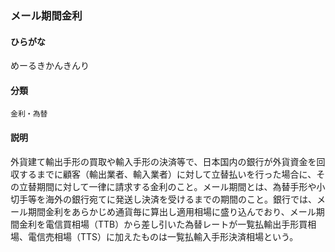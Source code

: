 <div style="display:none;">

## [あ行](securities-terms?id=あ行)
## [か行](securities-terms?id=か行)
## [さ行](securities-terms?id=さ行)
## [た行](securities-terms?id=た行)
## [な行](securities-terms?id=な行)
## [は行](securities-terms?id=は行)
## [ま行](securities-terms?id=ま行)

</div>

### メール期間金利

#### ひらがな

めーるきかんきんり

#### 分類

`金利・為替`

#### 説明

外貨建て輸出手形の買取や輸入手形の決済等で、日本国内の銀行が外貨資金を回収するまでに顧客（輸出業者、輸入業者）に対して立替払いを行った場合に、その立替期間に対して一律に請求する金利のこと。メール期間とは、為替手形や小切手等を海外の銀行宛てに発送し決済を受けるまでの期間のこと。銀行では、メール期間金利をあらかじめ通貨毎に算出し適用相場に盛り込んでおり、メール期間金利を電信買相場（TTB）から差し引いた為替レートが一覧払輸出手形買相場、電信売相場（TTS）に加えたものは一覧払輸入手形決済相場という。

<div style="display:none;">

## [や行](securities-terms?id=や行)
## [ら行](securities-terms?id=ら行)
## [わ行](securities-terms?id=わ行)
## [英数字・記号](securities-terms?id=英数字・記号)

</div>

